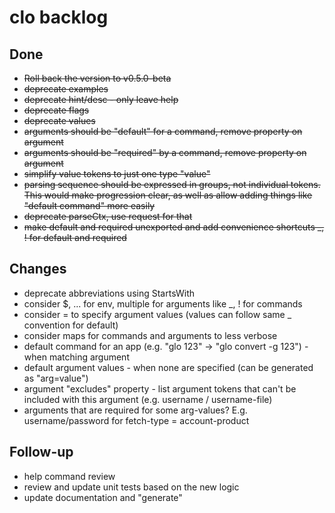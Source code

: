 # clo backlog

## Done

- ~~Roll back the version to v0.5.0-beta~~
- ~~deprecate examples~~
- ~~deprecate hint/desc - only leave help~~
- ~~deprecate flags~~
- ~~deprecate values~~
- ~~arguments should be "default" for a command, remove property on argument~~
- ~~arguments should be "required" by a command, remove property on argument~~
- ~~simplify value tokens to just one type "value"~~
- ~~parsing sequence should be expressed in groups, not individual tokens. This would make progression clear, as well as allow adding things like "default command" more easily~~
- ~~deprecate parseCtx, use request for that~~
- ~~make default and required unexported and add convenience shortcuts _, ! for default and required~~

## Changes

- deprecate abbreviations using StartsWith
- consider $, ... for env, multiple for arguments like _, ! for commands
- consider = to specify argument values (values can follow same _ convention for default)
- consider maps for commands and arguments to less verbose
- default command for an app (e.g. "glo 123" -> "glo convert -g 123") - when matching argument 
- default argument values - when none are specified (can be generated as "arg=value")
- argument "excludes" property - list argument tokens that can't be included with this argument (e.g. username / username-file)
- arguments that are required for some arg-values? E.g. username/password for fetch-type = account-product

## Follow-up

- help command review
- review and update unit tests based on the new logic
- update documentation and "generate"
